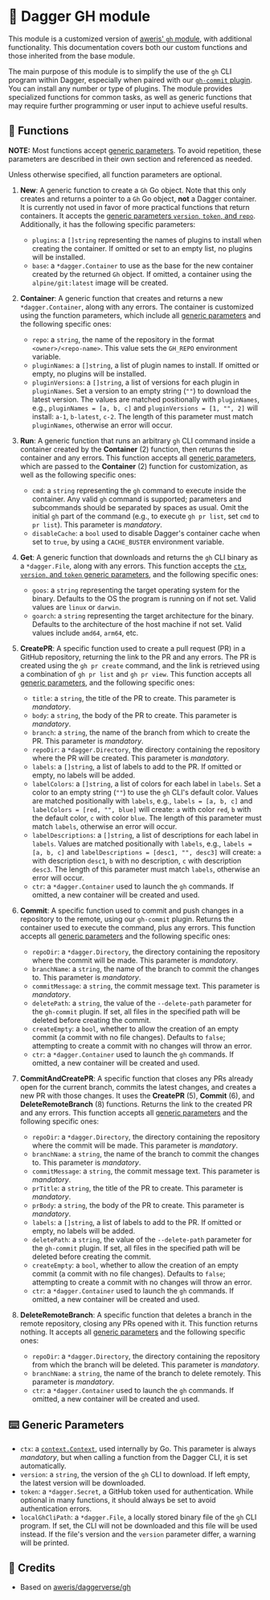# 🚀 Dagger GH module

This module is a customized version of [aweris' `gh` module](https://github.com/aweris/daggerverse), with additional functionality. This documentation covers both our custom functions and those inherited from the base module.

The main purpose of this module is to simplify the use of the `gh` CLI program within Dagger, especially when paired with our [`gh-commit` plugin](https://github.com/prefapp/gh-commit). You can install any number or type of plugins. The module provides specialized functions for common tasks, as well as generic functions that may require further programming or user input to achieve useful results.

## 🔨 Functions

**NOTE:** Most functions accept [generic parameters](#generic-parameters). To avoid repetition, these parameters are described in their own section and referenced as needed.

Unless otherwise specified, all function parameters are optional.

1. **New**: A generic function to create a `Gh` Go object. Note that this only creates and returns a pointer to a `Gh` Go object, **not** a Dagger container. It is currently not used in favor of more practical functions that return containers. It accepts the [generic parameters `version`, `token`, and `repo`](#generic-parameters). Additionally, it has the following specific parameters:
    - `plugins`: a `[]string` representing the names of plugins to install when creating the container. If omitted or set to an empty list, no plugins will be installed.
    - `base`: a `*dagger.Container` to use as the base for the new container created by the returned `Gh` object. If omitted, a container using the `alpine/git:latest` image will be created.

2. **Container**: A generic function that creates and returns a new `*dagger.Container`, along with any errors. The container is customized using the function parameters, which include all [generic parameters](#generic-parameters) and the following specific ones:
    - `repo`: a `string`, the name of the repository in the format `<owner>/<repo-name>`. This value sets the `GH_REPO` environment variable.
    - `pluginNames`: a `[]string`, a list of plugin names to install. If omitted or empty, no plugins will be installed.
    - `pluginVersions`: a `[]string`, a list of versions for each plugin in `pluginNames`. Set a version to an empty string (`""`) to download the latest version. The values are matched positionally with `pluginNames`, e.g., `pluginNames = [a, b, c]` and `pluginVersions = [1, "", 2]` will install: `a-1`, `b-latest`, `c-2`. The length of this parameter must match `pluginNames`, otherwise an error will occur.

3. **Run**: A generic function that runs an arbitrary `gh` CLI command inside a container created by the **Container** (2) function, then returns the container and any errors. This function accepts all [generic parameters](#generic-parameters), which are passed to the **Container** (2) function for customization, as well as the following specific ones:
    - `cmd`: a `string` representing the `gh` command to execute inside the container. Any valid `gh` command is supported; parameters and subcommands should be separated by spaces as usual. Omit the initial `gh` part of the command (e.g., to execute `gh pr list`, set `cmd` to `pr list`). This parameter is *mandatory*.
    - `disableCache`: a `bool` used to disable Dagger's container cache when set to `true`, by using a `CACHE_BUSTER` environment variable.

4. **Get**: A generic function that downloads and returns the `gh` CLI binary as a `*dagger.File`, along with any errors. This function accepts the [`ctx`, `version`, and `token` generic parameters](#generic-parameters), and the following specific ones:
    - `goos`: a `string` representing the target operating system for the binary. Defaults to the OS the program is running on if not set. Valid values are `linux` or `darwin`.
    - `goarch`: a `string` representing the target architecture for the binary. Defaults to the architecture of the host machine if not set. Valid values include `amd64`, `arm64`, etc.

5. **CreatePR**: A specific function used to create a pull request (PR) in a GitHub repository, returning the link to the PR and any errors. The PR is created using the `gh pr create` command, and the link is retrieved using a combination of `gh pr list` and `gh pr view`. This function accepts all [generic parameters](#generic-parameters), and the following specific ones:
    - `title`: a `string`, the title of the PR to create. This parameter is *mandatory*.
    - `body`: a `string`, the body of the PR to create. This parameter is *mandatory*.
    - `branch`: a `string`, the name of the branch from which to create the PR. This parameter is *mandatory*.
    - `repoDir`: a `*dagger.Directory`, the directory containing the repository where the PR will be created. This parameter is *mandatory*.
    - `labels`: a `[]string`, a list of labels to add to the PR. If omitted or empty, no labels will be added.
    - `labelColors`: a `[]string`, a list of colors for each label in `labels`. Set a color to an empty string (`""`) to use the `gh` CLI's default color. Values are matched positionally with `labels`, e.g., `labels = [a, b, c]` and `labelColors = [red, "", blue]` will create: `a` with color `red`, `b` with the default color, `c` with color `blue`. The length of this parameter must match `labels`, otherwise an error will occur.
    - `labelDescriptions`: a `[]string`, a list of descriptions for each label in `labels`. Values are matched positionally with `labels`, e.g., `labels = [a, b, c]` and `labelDescriptions = [desc1, "", desc3]` will create: `a` with description `desc1`, `b` with no description, `c` with description `desc3`. The length of this parameter must match `labels`, otherwise an error will occur.
    - `ctr`: a `*dagger.Container` used to launch the `gh` commands. If omitted, a new container will be created and used.

6. **Commit**: A specific function used to commit and push changes in a repository to the remote, using our `gh-commit` plugin. Returns the container used to execute the command, plus any errors. This function accepts all [generic parameters](#generic-parameters) and the following specific ones:
    - `repoDir`: a `*dagger.Directory`, the directory containing the repository where the commit will be made. This parameter is *mandatory*.
    - `branchName`: a `string`, the name of the branch to commit the changes to. This parameter is *mandatory*.
    - `commitMessage`: a `string`, the commit message text. This parameter is *mandatory*.
    - `deletePath`: a `string`, the value of the `--delete-path` parameter for the `gh-commit` plugin. If set, all files in the specified path will be deleted before creating the commit.
    - `createEmpty`: a `bool`, whether to allow the creation of an empty commit (a commit with no file changes). Defaults to `false`; attempting to create a commit with no changes will throw an error.
    - `ctr`: a `*dagger.Container` used to launch the `gh` commands. If omitted, a new container will be created and used.

7. **CommitAndCreatePR**: A specific function that closes any PRs already open for the current branch, commits the latest changes, and creates a new PR with those changes. It uses the **CreatePR** (5), **Commit** (6), and **DeleteRemoteBranch** (8) functions. Returns the link to the created PR and any errors. This function accepts all [generic parameters](#generic-parameters) and the following specific ones:
    - `repoDir`: a `*dagger.Directory`, the directory containing the repository where the commit will be made. This parameter is *mandatory*.
    - `branchName`: a `string`, the name of the branch to commit the changes to. This parameter is *mandatory*.
    - `commitMessage`: a `string`, the commit message text. This parameter is *mandatory*.
    - `prTitle`: a `string`, the title of the PR to create. This parameter is *mandatory*.
    - `prBody`: a `string`, the body of the PR to create. This parameter is *mandatory*.
    - `labels`: a `[]string`, a list of labels to add to the PR. If omitted or empty, no labels will be added.
    - `deletePath`: a `string`, the value of the `--delete-path` parameter for the `gh-commit` plugin. If set, all files in the specified path will be deleted before creating the commit.
    - `createEmpty`: a `bool`, whether to allow the creation of an empty commit (a commit with no file changes). Defaults to `false`; attempting to create a commit with no changes will throw an error.
    - `ctr`: a `*dagger.Container` used to launch the `gh` commands. If omitted, a new container will be created and used.

8. **DeleteRemoteBranch**: A specific function that deletes a branch in the remote repository, closing any PRs opened with it. This function returns nothing. It accepts all [generic parameters](#generic-parameters) and the following specific ones:
    - `repoDir`: a `*dagger.Directory`, the directory containing the repository from which the branch will be deleted. This parameter is *mandatory*.
    - `branchName`: a `string`, the name of the branch to delete remotely. This parameter is *mandatory*.
    - `ctr`: a `*dagger.Container` used to launch the `gh` commands. If omitted, a new container will be created and used.

## ⌨️  Generic Parameters

- `ctx`: a [`context.Context`](https://pkg.go.dev/context), used internally by Go. This parameter is always *mandatory*, but when calling a function from the Dagger CLI, it is set automatically.
- `version`: a `string`, the version of the `gh` CLI to download. If left empty, the latest version will be downloaded.
- `token`: a `*dagger.Secret`, a GitHub token used for authentication. While optional in many functions, it should always be set to avoid authentication errors.
- `localGhCliPath`: a `*dagger.File`, a locally stored binary file of the `gh` CLI program. If set, the CLI will not be downloaded and this file will be used instead. If the file's version and the `version` parameter differ, a warning will be printed.

## 📃 Credits

- Based on [aweris/daggerverse/gh](https://daggerverse.dev/mod/github.com/aweris/daggerverse/gh)
